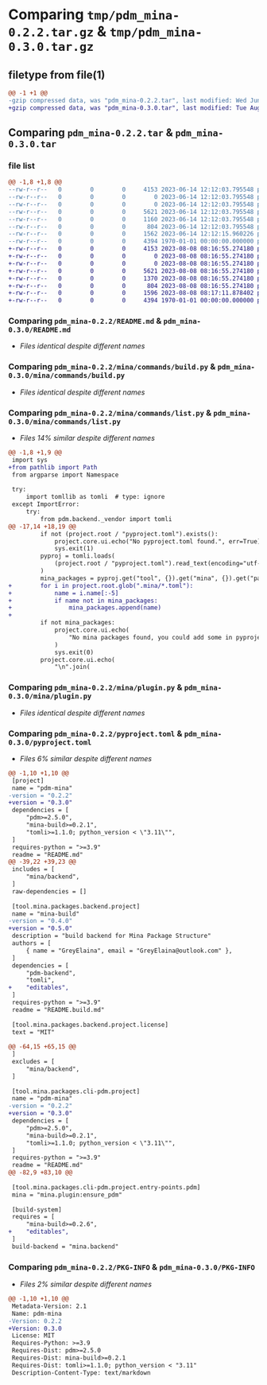 # Comparing `tmp/pdm_mina-0.2.2.tar.gz` & `tmp/pdm_mina-0.3.0.tar.gz`

## filetype from file(1)

```diff
@@ -1 +1 @@
-gzip compressed data, was "pdm_mina-0.2.2.tar", last modified: Wed Jun 14 12:12:15 2023, max compression
+gzip compressed data, was "pdm_mina-0.3.0.tar", last modified: Tue Aug  8 08:17:11 2023, max compression
```

## Comparing `pdm_mina-0.2.2.tar` & `pdm_mina-0.3.0.tar`

### file list

```diff
@@ -1,8 +1,8 @@
--rw-r--r--   0        0        0     4153 2023-06-14 12:12:03.795548 pdm_mina-0.2.2/README.md
--rw-r--r--   0        0        0        0 2023-06-14 12:12:03.795548 pdm_mina-0.2.2/mina/__init__.py
--rw-r--r--   0        0        0        0 2023-06-14 12:12:03.795548 pdm_mina-0.2.2/mina/commands/__init__.py
--rw-r--r--   0        0        0     5621 2023-06-14 12:12:03.795548 pdm_mina-0.2.2/mina/commands/build.py
--rw-r--r--   0        0        0     1160 2023-06-14 12:12:03.795548 pdm_mina-0.2.2/mina/commands/list.py
--rw-r--r--   0        0        0      804 2023-06-14 12:12:03.795548 pdm_mina-0.2.2/mina/plugin.py
--rw-r--r--   0        0        0     1562 2023-06-14 12:12:15.960226 pdm_mina-0.2.2/pyproject.toml
--rw-r--r--   0        0        0     4394 1970-01-01 00:00:00.000000 pdm_mina-0.2.2/PKG-INFO
+-rw-r--r--   0        0        0     4153 2023-08-08 08:16:55.274180 pdm_mina-0.3.0/README.md
+-rw-r--r--   0        0        0        0 2023-08-08 08:16:55.274180 pdm_mina-0.3.0/mina/__init__.py
+-rw-r--r--   0        0        0        0 2023-08-08 08:16:55.274180 pdm_mina-0.3.0/mina/commands/__init__.py
+-rw-r--r--   0        0        0     5621 2023-08-08 08:16:55.274180 pdm_mina-0.3.0/mina/commands/build.py
+-rw-r--r--   0        0        0     1370 2023-08-08 08:16:55.274180 pdm_mina-0.3.0/mina/commands/list.py
+-rw-r--r--   0        0        0      804 2023-08-08 08:16:55.274180 pdm_mina-0.3.0/mina/plugin.py
+-rw-r--r--   0        0        0     1596 2023-08-08 08:17:11.878402 pdm_mina-0.3.0/pyproject.toml
+-rw-r--r--   0        0        0     4394 1970-01-01 00:00:00.000000 pdm_mina-0.3.0/PKG-INFO
```

### Comparing `pdm_mina-0.2.2/README.md` & `pdm_mina-0.3.0/README.md`

 * *Files identical despite different names*

### Comparing `pdm_mina-0.2.2/mina/commands/build.py` & `pdm_mina-0.3.0/mina/commands/build.py`

 * *Files identical despite different names*

### Comparing `pdm_mina-0.2.2/mina/commands/list.py` & `pdm_mina-0.3.0/mina/commands/list.py`

 * *Files 14% similar despite different names*

```diff
@@ -1,8 +1,9 @@
 import sys
+from pathlib import Path
 from argparse import Namespace
 
 try:
     import tomllib as tomli  # type: ignore
 except ImportError:
     try:
         from pdm.backend._vendor import tomli
@@ -17,14 +18,19 @@
         if not (project.root / "pyproject.toml").exists():
             project.core.ui.echo("No pyproject.toml found.", err=True)
             sys.exit(1)
         pyproj = tomli.loads(
             (project.root / "pyproject.toml").read_text(encoding="utf-8")
         )
         mina_packages = pyproj.get("tool", {}).get("mina", {}).get("packages", [])
+        for i in project.root.glob(".mina/*.toml"):
+            name = i.name[:-5]
+            if name not in mina_packages:
+                mina_packages.append(name)
+                
         if not mina_packages:
             project.core.ui.echo(
                 "No mina packages found, you could add some in pyproject.toml."
             )
             sys.exit(0)
         project.core.ui.echo(
             "\n".join(
```

### Comparing `pdm_mina-0.2.2/mina/plugin.py` & `pdm_mina-0.3.0/mina/plugin.py`

 * *Files identical despite different names*

### Comparing `pdm_mina-0.2.2/pyproject.toml` & `pdm_mina-0.3.0/pyproject.toml`

 * *Files 6% similar despite different names*

```diff
@@ -1,10 +1,10 @@
 [project]
 name = "pdm-mina"
-version = "0.2.2"
+version = "0.3.0"
 dependencies = [
     "pdm>=2.5.0",
     "mina-build>=0.2.1",
     "tomli>=1.1.0; python_version < \"3.11\"",
 ]
 requires-python = ">=3.9"
 readme = "README.md"
@@ -39,22 +39,23 @@
 includes = [
     "mina/backend",
 ]
 raw-dependencies = []
 
 [tool.mina.packages.backend.project]
 name = "mina-build"
-version = "0.4.0"
+version = "0.5.0"
 description = "build backend for Mina Package Structure"
 authors = [
     { name = "GreyElaina", email = "GreyElaina@outlook.com" },
 ]
 dependencies = [
     "pdm-backend",
     "tomli",
+    "editables",
 ]
 requires-python = ">=3.9"
 readme = "README.build.md"
 
 [tool.mina.packages.backend.project.license]
 text = "MIT"
 
@@ -64,15 +65,15 @@
 ]
 excludes = [
     "mina/backend",
 ]
 
 [tool.mina.packages.cli-pdm.project]
 name = "pdm-mina"
-version = "0.2.2"
+version = "0.3.0"
 dependencies = [
     "pdm>=2.5.0",
     "mina-build>=0.2.1",
     "tomli>=1.1.0; python_version < \"3.11\"",
 ]
 requires-python = ">=3.9"
 readme = "README.md"
@@ -82,9 +83,10 @@
 
 [tool.mina.packages.cli-pdm.project.entry-points.pdm]
 mina = "mina.plugin:ensure_pdm"
 
 [build-system]
 requires = [
     "mina-build>=0.2.6",
+    "editables",
 ]
 build-backend = "mina.backend"
```

### Comparing `pdm_mina-0.2.2/PKG-INFO` & `pdm_mina-0.3.0/PKG-INFO`

 * *Files 2% similar despite different names*

```diff
@@ -1,10 +1,10 @@
 Metadata-Version: 2.1
 Name: pdm-mina
-Version: 0.2.2
+Version: 0.3.0
 License: MIT
 Requires-Python: >=3.9
 Requires-Dist: pdm>=2.5.0
 Requires-Dist: mina-build>=0.2.1
 Requires-Dist: tomli>=1.1.0; python_version < "3.11"
 Description-Content-Type: text/markdown
```

